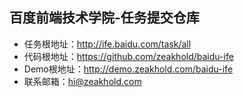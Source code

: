 ## 百度前端技术学院-任务提交仓库

* 任务根地址：http://ife.baidu.com/task/all
* 代码根地址：https://github.com/zeakhold/baidu-ife
* Demo根地址：http://demo.zeakhold.com/baidu-ife
* 联系邮箱：hi@zeakhold.com

 <p>
